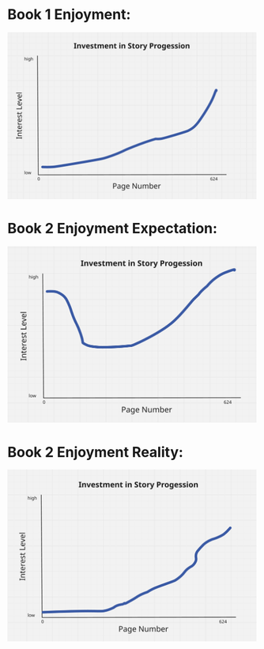 # Book 1 Enjoyment:
![Sword Catcher Investment Progression](https://github.com/zeryth/dump/blob/main/sword-catcher-progression.png)

# Book 2 Enjoyment Expectation:
![Ragpicker King Investment Progession Expectation](./progression-expectation-book-2.png)

# Book 2 Enjoyment Reality:
![Ragpicker King Investment Progression Reality](./book-2-progression-reality.png)